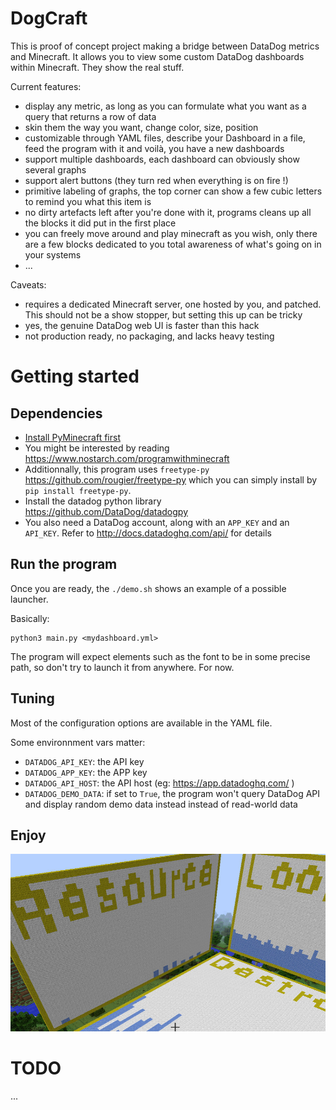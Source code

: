 # DogCraft

This is proof of concept project making a bridge between DataDog metrics and Minecraft.
It allows you to view some custom DataDog dashboards within Minecraft. They show the real stuff.

Current features:

- display any metric, as long as you can formulate what you want as a query that returns a row of data
- skin them the way you want, change color, size, position
- customizable through YAML files, describe your Dashboard in a file, feed the program with it and voilà, you have a new dashboards
- support multiple dashboards, each dashboard can obviously show several graphs
- support alert buttons (they turn red when everything is on fire !)
- primitive labeling of graphs, the top corner can show a few cubic letters to remind you what this item is
- no dirty artefacts left after you're done with it, programs cleans up all the blocks it did put in the first place
- you can freely move around and play minecraft as you wish, only there are a few blocks dedicated to you total awareness of what's going on in your systems
- ...

Caveats:

- requires a dedicated Minecraft server, one hosted by you, and patched. This should not be a show stopper, but setting this up can be tricky
- yes, the genuine DataDog web UI is faster than this hack
- not production ready, no packaging, and lacks heavy testing

# Getting started

## Dependencies

* [Install PyMinecraft first](setup/README.md)
* You might be interested by reading https://www.nostarch.com/programwithminecraft
* Additionnally, this program uses `freetype-py` https://github.com/rougier/freetype-py which you can simply install by `pip install freetype-py`.
* Install the datadog python library https://github.com/DataDog/datadogpy
* You also need a DataDog account, along with an `APP_KEY` and an `API_KEY`. Refer to http://docs.datadoghq.com/api/ for details

## Run the program

Once you are ready, the `./demo.sh` shows an example of a possible launcher.

Basically:

```
python3 main.py <mydashboard.yml>
```

The program will expect elements such as the font to be in some precise path, so don't try to launch it from anywhere. For now.

## Tuning

Most of the configuration options are available in the YAML file.

Some environnment vars matter:

- `DATADOG_API_KEY`: the API key
- `DATADOG_APP_KEY`: the APP key
- `DATADOG_API_HOST`: the API host (eg: https://app.datadoghq.com/ )
- `DATADOG_DEMO_DATA`: if set to `True`, the program won't query DataDog API and display random demo data instead instead of read-world data

## Enjoy

![A typical screen capture](media/capture.jpg?raw=true "DogCraft screen capture")

# TODO

...
